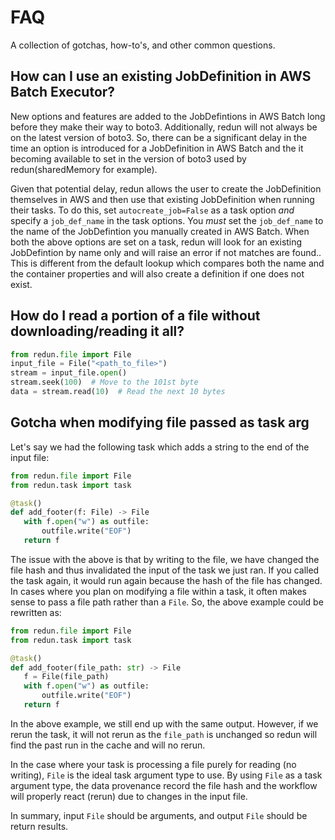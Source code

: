 # FAQ

A collection of gotchas, how-to's, and other common questions.

## How can I use an existing JobDefinition in AWS Batch Executor?
New options and features are added to the JobDefintions in AWS Batch long before they make their way to boto3.
Additionally, redun will not always be on the latest version of boto3.
So, there can be a significant delay in the time an option is introduced for a JobDefinition in AWS Batch and the it becoming available to set in the version of boto3 used by redun(sharedMemory for example).

Given that potential delay, redun allows the user to create the JobDefinition themselves in AWS and then use that existing JobDefinition when running their tasks.
To do this, set `autocreate_job=False` as a task option *and* specify a `job_def_name` in the task options.
You *must* set the `job_def_name` to the name of the JobDefintion you manually created in AWS Batch.
When both the above options are set on a task, redun will look for an existing JobDefintion by name only and will raise an error if not matches are found..
This is different from the default lookup which compares both the name and the container properties and will also create a definition if one does not exist. 


## How do I read a portion of a file without downloading/reading it all?

```py
from redun.file import File
input_file = File("<path_to_file>")
stream = input_file.open()
stream.seek(100)  # Move to the 101st byte
data = stream.read(10)  # Read the next 10 bytes
```


## Gotcha when modifying file passed as task arg

Let's say we had the following task which adds a string to the end of the input file:

```py
from redun.file import File
from redun.task import task

@task()
def add_footer(f: File) -> File
   with f.open("w") as outfile:
       outfile.write("EOF")
   return f
```

The issue with the above is that by writing to the file, we have changed the file hash and thus invalidated the input of the task we just ran.
If you called the task again, it would run again because the hash of the file has changed.
In cases where you plan on modifying a file within a task, it often makes sense to pass a file path rather than a ``File``.
So, the above example could be rewritten as:

```py
from redun.file import File
from redun.task import task

@task()
def add_footer(file_path: str) -> File
   f = File(file_path)
   with f.open("w") as outfile:
       outfile.write("EOF")
   return f
```

In the above example, we still end up with the same output.
However, if we rerun the task, it will not rerun as the ``file_path`` is unchanged so redun will find the past run in the cache and will no rerun.

In the case where your task is processing a file purely for reading (no writing), ``File`` is the ideal task argument type to use. By using ``File`` as a task argument type, the data provenance record the file hash and the workflow will properly react (rerun) due to changes in the input file.

In summary, input ``File`` should be arguments, and output ``File`` should be return results.
